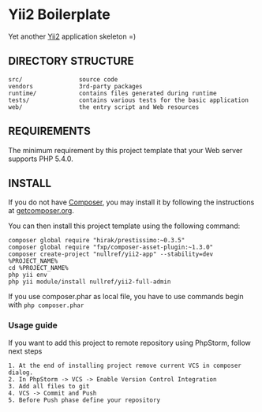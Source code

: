 # Yii2 Boilerplate
Yet another [Yii2](http://www.yiiframework.com/) application skeleton =)

## DIRECTORY STRUCTURE

```
src/ 				source code
vendors				3rd-party packages
runtime/            contains files generated during runtime
tests/              contains various tests for the basic application
web/				the entry script and Web resources
```

## REQUIREMENTS

The minimum requirement by this project template that your Web server supports PHP 5.4.0.

## INSTALL

If you do not have [Composer](http://getcomposer.org/), you may install it by following the instructions
at [getcomposer.org](http://getcomposer.org/doc/00-intro.md#installation-nix).

You can then install this project template using the following command:

```
composer global require "hirak/prestissimo:~0.3.5"
composer global require "fxp/composer-asset-plugin:~1.3.0"
composer create-project "nullref/yii2-app" --stability=dev %PROJECT_NAME%
cd %PROJECT_NAME%
php yii env
php yii module/install nullref/yii2-full-admin
```

If you use composer.phar as local file, you have to use commands begin with `php composer.phar`

### Usage guide

If you want to add this project to remote repository using PhpStorm, follow next steps

    1. At the end of installing project remove current VCS in composer dialog.
    2. In PhpStorm -> VCS -> Enable Version Control Integration
    3. Add all files to git
    4. VCS -> Commit and Push
    5. Before Push phase define your repository
